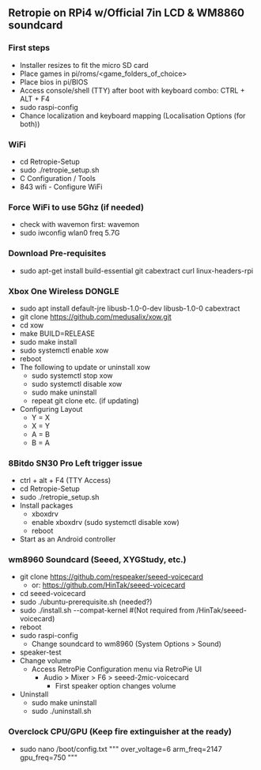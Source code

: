 ## Retropie on RPi4 w/Official 7in LCD & WM8860 soundcard

### First steps
- Installer resizes to fit the micro SD card
- Place games in pi/roms/<game_folders_of_choice>
- Place bios in pi/BIOS
- Access console/shell (TTY) after boot with keyboard combo: CTRL + ALT + F4
- sudo raspi-config
- Chance localization and keyboard mapping (Localisation Options (for both))

### WiFi
- cd Retropie-Setup
- sudo ./retropie_setup.sh
- C Configuration / Tools
- 843 wifi - Configure WiFi

### Force WiFi to use 5Ghz (if needed)
- check with wavemon first: wavemon
- sudo iwconfig wlan0 freq 5.7G

### Download Pre-requisites
- sudo apt-get install build-essential git cabextract curl linux-headers-rpi

### Xbox One Wireless DONGLE
- sudo apt install default-jre libusb-1.0-0-dev libusb-1.0-0 cabextract
- git clone https://github.com/medusalix/xow.git
- cd xow
- make BUILD=RELEASE
- sudo make install
- sudo systemctl enable xow
- reboot
- The following to update or uninstall xow
    - sudo systemctl stop xow
    - sudo systemctl disable xow
    - sudo make uninstall
    - repeat git clone etc. (if updating)
- Configuring Layout
    - Y = X
    - X = Y
    - A = B
    - B = A

### 8Bitdo SN30 Pro Left trigger issue
- ctrl + alt + F4 (TTY Access)
- cd Retropie-Setup
- sudo ./retropie_setup.sh
- Install packages
    - xboxdrv
    - enable xboxdrv (sudo systemctl disable xow)
    - reboot
- Start as an Android controller

### wm8960 Soundcard (Seeed, XYGStudy, etc.)
- git clone https://github.com/respeaker/seeed-voicecard
    - or: https://github.com/HinTak/seeed-voicecard
- cd seeed-voicecard
- sudo ./ubuntu-prerequisite.sh (needed?)
- sudo ./install.sh --compat-kernel #(Not required from /HinTak/seeed-voicecard)
- reboot
- sudo raspi-config
    - Change soundcard to wm8960 (System Options > Sound)
- speaker-test
- Change volume
    - Access RetroPie Configuration menu via RetroPie UI
        - Audio > Mixer > F6 > seeed-2mic-voicecard
            - First speaker option changes volume
- Uninstall
    - sudo make uninstall
    - sudo ./uninstall.sh

### Overclock CPU/GPU (Keep fire extinguisher at the ready)
- sudo nano /boot/config.txt
"""
over_voltage=6
arm_freq=2147
gpu_freq=750
"""
